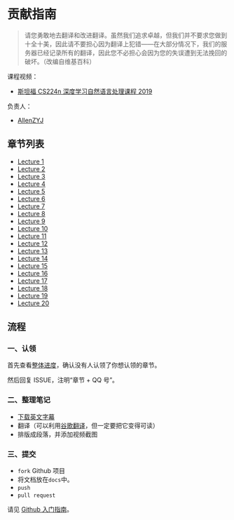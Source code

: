 # 贡献指南

> 请您勇敢地去翻译和改进翻译。虽然我们追求卓越，但我们并不要求您做到十全十美，因此请不要担心因为翻译上犯错——在大部分情况下，我们的服务器已经记录所有的翻译，因此您不必担心会因为您的失误遭到无法挽回的破坏。（改编自维基百科）

课程视频：

+   [斯坦福 CS224n 深度学习自然语言处理课程 2019](https://www.bilibili.com/video/av46216519)

负责人：

+   [AllenZYJ](https://github.com/AllenZYJ)

## 章节列表

+   [Lecture 1](https://www.bilibili.com/video/av46216519/?p=1)
+   [Lecture 2](https://www.bilibili.com/video/av46216519/?p=2)
+   [Lecture 3](https://www.bilibili.com/video/av46216519/?p=3)
+   [Lecture 4](https://www.bilibili.com/video/av46216519/?p=4)
+   [Lecture 5](https://www.bilibili.com/video/av46216519/?p=5)
+   [Lecture 6](https://www.bilibili.com/video/av46216519/?p=6)
+   [Lecture 7](https://www.bilibili.com/video/av46216519/?p=7)
+   [Lecture 8](https://www.bilibili.com/video/av46216519/?p=8)
+   [Lecture 9](https://www.bilibili.com/video/av46216519/?p=9)
+   [Lecture 10](https://www.bilibili.com/video/av46216519/?p=10)
+   [Lecture 11](https://www.bilibili.com/video/av46216519/?p=11)
+   [Lecture 12](https://www.bilibili.com/video/av46216519/?p=12)
+   [Lecture 13](https://www.bilibili.com/video/av46216519/?p=13)
+   [Lecture 14](https://www.bilibili.com/video/av46216519/?p=14)
+   [Lecture 15](https://www.bilibili.com/video/av46216519/?p=15)
+   [Lecture 16](https://www.bilibili.com/video/av46216519/?p=16)
+   [Lecture 17](https://www.bilibili.com/video/av46216519/?p=17)
+   [Lecture 18](https://www.bilibili.com/video/av46216519/?p=18)
+   [Lecture 19](https://www.bilibili.com/video/av46216519/?p=19)
+   [Lecture 20](https://www.bilibili.com/video/av46216519/?p=20)

## 流程

### 一、认领

首先查看[整体进度](https://github.com/apachecn/stanford-cs224n-notes-zh/issues/1)，确认没有人认领了你想认领的章节。
 
然后回复 ISSUE，注明“章节 + QQ 号”。

### 二、整理笔记

+   [下载英文字幕](https://www.bilibili.com/video/av46216519)
+   翻译（可以利用[谷歌翻译](https://translate.google.cn)，但一定要把它变得可读）
+   排版成段落，并添加视频截图

### 三、提交

+   `fork` Github 项目
+   将文档放在`docs`中。
+   `push`
+   `pull request`

请见 [Github 入门指南](https://github.com/apachecn/kaggle/blob/master/docs/GitHub)。
